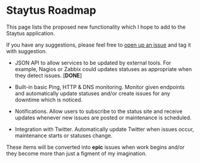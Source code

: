 # Staytus Roadmap

This page lists the proposed new functionality which I
hope to add to the Staytus application.

If you have any suggestions, please feel free to
[open up an issue](https://github.com/adamcooke/staytus/issues/new?labels=suggestion)
and tag it with suggestion.

* JSON API to allow services to be updated by external
  tools. For example, Nagios or Zabbix could updates
  statuses as appropriate when they detect issues. [**DONE**]

* Built-in basic Ping, HTTP & DNS monitoring. Monitor
  given endpoints and automatically update statuses
  and/or create issues for any downtime which is noticed.

* Notifications. Allow users to subscribe to the status
  site and receive updates whenever new issues are posted
  or maintenance is scheduled.

* Integration with Twitter. Automatically update Twitter
  when issues occur, maintenance starts or statuses change.

These items will be converted into **epic** issues when
work begins and/or they become more than just a figment of
my imagination.
